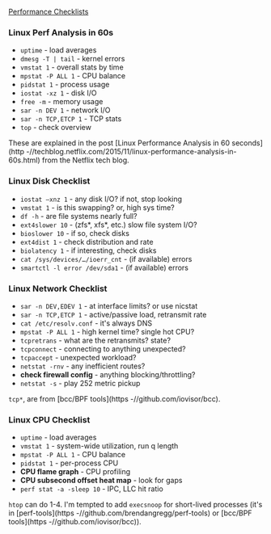 [Performance Checklists](http://www.brendangregg.com/blog/2016-05-04/srecon2016-perf-checklists-for-sres.html)

### Linux Perf Analysis in 60s
- `uptime` - load averages
- `dmesg -T | tail` - kernel errors
- `vmstat 1` - overall stats by time
- `mpstat -P ALL 1` - CPU balance
- `pidstat 1` - process usage
- `iostat -xz 1` - disk I/O
- `free -m` - memory usage
- `sar -n DEV 1` - network I/O
- `sar -n TCP,ETCP 1` - TCP stats
- `top` - check overview

These are explained in the post [Linux Performance Analysis in 60 seconds](http -//techblog.netflix.com/2015/11/linux-performance-analysis-in-60s.html) from the Netflix tech blog.

### Linux Disk Checklist
- `iostat –xnz 1` - any disk I/O? if not, stop looking
- `vmstat 1` - is this swapping? or, high sys time?
- `df -h` - are file systems nearly full?
- `ext4slower 10` - (zfs*, xfs*, etc.) slow file system I/O?
- `bioslower 10` - if so, check disks
- `ext4dist 1` - check distribution and rate
- `biolatency 1` - if interesting, check disks
- `cat /sys/devices/…/ioerr_cnt` - (if available) errors
- `smartctl -l error /dev/sda1` - (if available) errors

### Linux Network Checklist
- `sar -n DEV,EDEV 1` - at interface limits? or use nicstat
- `sar -n TCP,ETCP 1` - active/passive load, retransmit rate
- `cat /etc/resolv.conf` - it's always DNS
- `mpstat -P ALL 1` - high kernel time? single hot CPU?
- `tcpretrans` - what are the retransmits? state?
- `tcpconnect` - connecting to anything unexpected?
- `tcpaccept` - unexpected workload?
- `netstat -rnv` - any inefficient routes?
- **check firewall config** - anything blocking/throttling?
- `netstat -s` - play 252 metric pickup

`tcp*`, are from [bcc/BPF tools](https -//github.com/iovisor/bcc).

### Linux CPU Checklist
- `uptime` - load averages
- `vmstat 1` - system-wide utilization, run q length
- `mpstat -P ALL 1` - CPU balance
- `pidstat 1` - per-process CPU
- **CPU flame graph** - CPU profiling
- **CPU subsecond offset heat map** - look for gaps
- `perf stat -a -sleep 10` - IPC, LLC hit ratio

`htop` can do 1-4. I'm tempted to add `execsnoop` for short-lived processes (it's in [perf-tools](https -//github.com/brendangregg/perf-tools) or [bcc/BPF tools](https -//github.com/iovisor/bcc)).